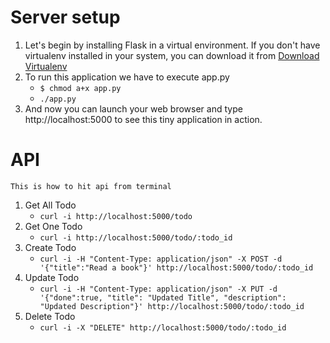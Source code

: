 # Server setup


1. Let's begin by installing Flask in a virtual environment. If you don't have virtualenv installed in your system, you can download it from [Download Virtualenv](https://pypi.python.org/pypi/virtualenv "Google's Homepage")
2. To run this application we have to execute app.py
    * ``$ chmod a+x app.py``
    * ``./app.py``
3. And now you can launch your web browser and type http://localhost:5000 to see this tiny application in action.


# API
``This is how to hit api from terminal``
1. Get All Todo
    * ``curl -i http://localhost:5000/todo``
2. Get One Todo
    * ``curl -i http://localhost:5000/todo/:todo_id``
3. Create Todo
    * ``curl -i -H "Content-Type: application/json" -X POST -d '{"title":"Read a book"}' http://localhost:5000/todo/:todo_id``
4. Update Todo
    * ``curl -i -H "Content-Type: application/json" -X PUT -d '{"done":true, "title": "Updated Title", "description": "Updated Description"}' http://localhost:5000/todo/:todo_id``
5. Delete Todo
    * ``curl -i -X "DELETE" http://localhost:5000/todo/:todo_id``